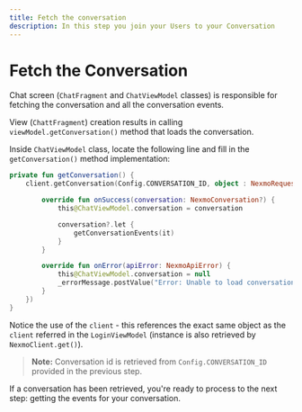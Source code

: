 ```yaml
---
title: Fetch the conversation
description: In this step you join your Users to your Conversation
---
```


# Fetch the Conversation

Chat screen (`ChatFragment` and `ChatViewModel` classes) is responsible for fetching the conversation and all the conversation events.

View (`ChattFragment`) creation results in calling `viewModel.getConversation()` method that loads the conversation.

Inside `ChatViewModel` class, locate the following line and fill in the `getConversation()` method implementation:

```kotlin
private fun getConversation() {
    client.getConversation(Config.CONVERSATION_ID, object : NexmoRequestListener<NexmoConversation> {

        override fun onSuccess(conversation: NexmoConversation?) {
            this@ChatViewModel.conversation = conversation

            conversation?.let {
                getConversationEvents(it)
            }
        }

        override fun onError(apiError: NexmoApiError) {
            this@ChatViewModel.conversation = null
            _errorMessage.postValue("Error: Unable to load conversation ${apiError.message}")
        }
    })
}
```

Notice the use of the `client` - this references the exact same object as the  `client` referred in the `LoginViewModel` (instance is also retrieved by `NexmoClient.get()`).

> **Note:** Conversation id is retrieved from `Config.CONVERSATION_ID` provided in the previous step.

If a conversation has been retrieved, you're ready to process to the next step: getting the events for your conversation.
